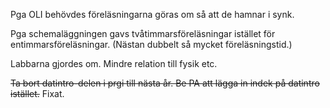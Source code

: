 Pga OLI behövdes föreläsningarna göras om så att de hamnar i synk.

Pga schemaläggningen gavs tvåtimmarsföreläsningar istället för 
entimmarsföreläsningar. (Nästan dubbelt så mycket föreläsningstid.)

Labbarna gjordes om. Mindre relation till fysik etc.

~~Ta bort datintro-delen i prgi till nästa år. Be PA att lägga in indek på 
datintro istället.~~ Fixat.
